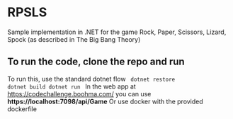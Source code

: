 # RPSLS

Sample implementation in .NET for the game Rock, Paper, Scissors, Lizard, Spock (as described in The Big Bang Theory)

To run the code, clone the repo and run 
----------------------------------------------------------------------------------------------------------------------
To run this, use the standard dotnet flow
<code>
dotnet restore
dotnet build
dotnet run
</code>
In the web app at <link>https://codechallenge.boohma.com/</link> you can use <b>https://localhost:7098/api/Game</b>
Or use docker with the provided dockerfile

